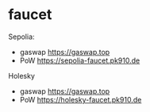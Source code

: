 # faucet


Sepolia:

- gaswap  https://gaswap.top
- PoW  https://sepolia-faucet.pk910.de


Holesky
- gaswap  https://gaswap.top
- PoW  https://holesky-faucet.pk910.de
